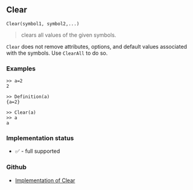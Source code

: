 ## Clear 

```
Clear(symbol1, symbol2,...)
```

> clears all values of the given symbols.

`Clear` does not remove attributes, options, and default values associated with the symbols. Use `ClearAll` to do so.
  
### Examples

``` 
>> a=2
2

>> Definition(a)
{a=2}
 
>> Clear(a)
>> a
a
```






### Implementation status

* &#x2705; - full supported

### Github

* [Implementation of Clear](https://github.com/axkr/symja_android_library/blob/master/symja_android_library/matheclipse-core/src/main/java/org/matheclipse/core/builtin/PatternMatching.java#L220) 
